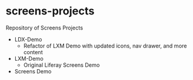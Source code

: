 # screens-projects

Repository of Screens Projects
- LDX-Demo
  - Refactor of LXM Demo with updated icons, nav drawer, and more content
- LXM-Demo
  - Original Liferay Screens Demo
- Screens Demo
